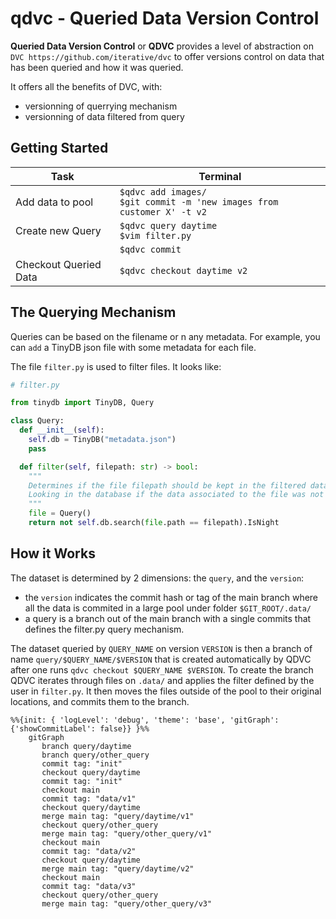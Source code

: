# qdvc - Queried Data Version Control


**Queried Data Version Control** or **QDVC** provides a level of abstraction on `DVC https://github.com/iterative/dvc` 
to offer versions control on data that has been queried and how it was queried.

It offers all the benefits of DVC, with:

- versionning of querrying mechanism
- versionning of data filtered from query


## Getting Started

| Task                  | Terminal                                                                            |
|-----------------------|-------------------------------------------------------------------------------------|
| Add data to pool      | ``$qdvc add images/`` <br/> ``$git commit -m 'new images from customer X' -t v2``   |
| Create new Query      | ``$qdvc query daytime``<br/>``$vim filter.py``                                      |
|                       | ``$qdvc commit``                                                                    |
| Checkout Queried Data | ``$qdvc checkout daytime v2``                                                       |


## The Querying Mechanism

Queries can be based on the filename or n any metadata. For example, you can `add` a TinyDB json file with some metadata for each file.

The file `filter.py` is used to filter files. It looks like:


```python
# filter.py

from tinydb import TinyDB, Query

class Query:
  def __init__(self):
    self.db = TinyDB("metadata.json")
    pass

  def filter(self, filepath: str) -> bool:
    """
    Determines if the file filepath should be kept in the filtered data.
    Looking in the database if the data associated to the file was not collected during the night.
    """
    file = Query()
    return not self.db.search(file.path == filepath).IsNight
```

## How it Works

The dataset is determined by 2 dimensions: the ``query``, and the ``version``:

- the ``version`` indicates the commit hash or tag of the main branch where all the data is commited in a large pool under folder `$GIT_ROOT/.data/`
- a query is a branch out of the main branch with a single commits that defines the filter.py query mechanism.

The dataset queried by `QUERY_NAME` on version `VERSION` is then a branch of name `query/$QUERY_NAME/$VERSION` that is created automatically by QDVC after one runs `qdvc checkout $QUERY_NAME $VERSION`.
To create the branch QDVC iterates through files on `.data/` and applies the filter defined by the user in `filter.py`. It then moves the files outside of the pool to their original locations, and commits them to the branch.

```mermaid
%%{init: { 'logLevel': 'debug', 'theme': 'base', 'gitGraph': {'showCommitLabel': false}} }%%
    gitGraph
       branch query/daytime
       branch query/other_query
       commit tag: "init"
       checkout query/daytime
       commit tag: "init"
       checkout main
       commit tag: "data/v1"
       checkout query/daytime
       merge main tag: "query/daytime/v1"
       checkout query/other_query
       merge main tag: "query/other_query/v1"
       checkout main
       commit tag: "data/v2"
       checkout query/daytime
       merge main tag: "query/daytime/v2"
       checkout main
       commit tag: "data/v3"
       checkout query/other_query
       merge main tag: "query/other_query/v3"
```
